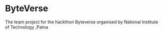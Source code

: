# ByteVerse
The team project for the hackthon Byteverse organised by National Institute of Technology ,Patna
